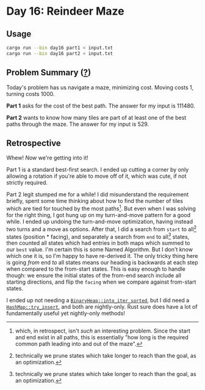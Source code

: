 # Day 16: Reindeer Maze

## Usage

```bash
cargo run --bin day16 part1 < input.txt
cargo run --bin day16 part2 < input.txt
```

## Problem Summary ([?](https://adventofcode.com/2024/day/16))

Today's problem has us navigate a maze, minimizing cost.
Moving costs 1, turning costs 1000.

**Part 1** asks for the cost of the best path.
The answer for my input is 111480.

**Part 2** wants to know how many tiles are part of at least one of the best paths through the maze.
The answer for my input is 529.

## Retrospective

Whew! _Now_ we're getting into it!

Part 1 is a standard best-first search.
I ended up cutting a corner by only allowing a rotation if you're able to move off of it, which was cute, if not strictly required.

Part 2 legit stumped me for a while!
I did misunderstand the requirement briefly, spent some time thinking about how to find the number of tiles which are tied for touched by the most paths[^1].
But even when I was solving for the right thing, I got hung up on my turn-and-move pattern for a good while.
I ended up undoing the turn-and-move optimization, having instead two turns and a move as options.
After that, I did a search from `start` to all[^all] states (position * facing), and separately a search from `end` to all[^all] states, then counted all states which had entries in both maps which summed to our `best` value.
I'm certain this is some Named Algorithm.
But I don't know which one it is, so I'm happy to have re-derived it.
The only tricky thing here is going _from_ end _to_ all states means our heading is backwards at each step when compared to the from-start states.
This is easy enough to handle though: we ensure the initial states of the from-end search include all starting directions, and flip the `facing` when we compare against from-start states.

I ended up not needing a [`BinaryHeap::into_iter_sorted`](https://doc.rust-lang.org/std/collections/struct.BinaryHeap.html#method.into_iter_sorted), but I did need a [`HashMap::try_insert`](https://doc.rust-lang.org/std/collections/struct.HashMap.html#method.try_insert), and both are nightly-only.
Rust sure does have a lot of fundamentally useful yet nightly-only methods!

[^1]: which, in retrospect, isn't _such_ an interesting problem. Since the start and end exist in all paths, this is essentially "how long is the required common path leading into and out of the maze".
[^all]: technically we prune states which take longer to reach than the goal, as an optimization.
